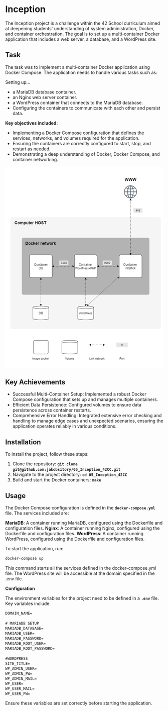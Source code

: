 # **Inception**
The Inception project is a challenge within the 42 School curriculum aimed at deepening students' understanding of system administration, Docker, and container orchestration. The goal is to set up a multi-container Docker application that includes a web server, a database, and a WordPress site.

## **Task**
The task was to implement a multi-container Docker application using Docker Compose. The application needs to handle various tasks such as:

Setting up...
- a MariaDB database container.
- an Nginx web server container.
- a WordPress container that connects to the MariaDB database.
- Configuring the containers to communicate with each other and persist data.

**Key objectives included:**

- Implementing a Docker Compose configuration that defines the services, networks, and volumes required for the application.
- Ensuring the containers are correctly configured to start, stop, and restart as needed.
- Demonstrating a deep understanding of Docker, Docker Compose, and container networking.

![](./inception_diagram.png)


## **Key Achievements**

- Successful Multi-Container Setup: Implemented a robust Docker Compose configuration that sets up and manages multiple containers.
- Efficient Data Persistence: Configured volumes to ensure data persistence across container restarts.
- Comprehensive Error Handling: Integrated extensive error checking and handling to manage edge cases and unexpected scenarios, ensuring the application operates reliably in various conditions.

## **Installation**
To install the project, follow these steps:

1. Clone the repository: **`git clone git@github.com:jakobsitory/05_Inception_42CC.git`**
2. Navigate to the project directory: **`cd 05_Inception_42CC`**
3. Build and start the Docker containers: **`make`**

## **Usage**
The Docker Compose configuration is defined in the **`docker-compose.yml`** file. The services included are:

**MariaDB**: A container running MariaDB, configured using the Dockerfile and configuration files.
**Nginx**: A container running Nginx, configured using the Dockerfile and configuration files.
**WordPress**: A container running WordPress, configured using the Dockerfile and configuration files.

To start the application, run:
```bash
docker-compose up
```
This command starts all the services defined in the docker-compose.yml file. The WordPress site will be accessible at the domain specified in the .env file.

**Configuration**

The environment variables for the project need to be defined in a **`.env`** file. Key variables include:

```env
DOMAIN_NAME=

# MARIADB SETUP
MARIADB_DATABASE=
MARIADB_USER=
MARIADB_PASSWORD=
MARIADB_ROOT_USER=
MARIADB_ROOT_PASSWORD=

#WORDPRESS
SITE_TITLE=
WP_ADMIN_USER=
WP_ADMIN_PW=
WP_ADMIN_MAIL=
WP_USER=
WP_USER_MAIL=
WP_USER_PW=
```
Ensure these variables are set correctly before starting the application.
